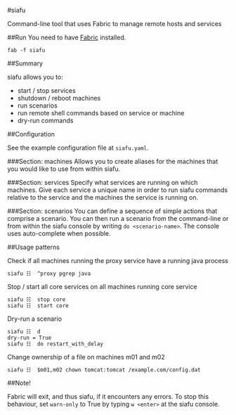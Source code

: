 #siafu

Command-line tool that uses Fabric to manage remote hosts and services

##Run
You need to have [Fabric](https://github.com/fabric/fabric) installed.

    fab -f siafu

##Summary

siafu allows you to:
- start / stop services
- shutdown / reboot machines
- run scenarios
- run remote shell commands based on service or machine
- dry-run commands

##Configuration

See the example configuration file at `siafu.yaml`. 

###Section: machines
Allows you to create aliases for the machines that you would like to use from within siafu. 

###Section: services
Specify what services are running on which machines. Give each service a unique name in order to run siafu commands relative to the service and the machines the service is running on.

###Section: scenarios
You can define a sequence of simple actions that comprise a scenario. You can then run a scenario from the command-line or from within the siafu console by writing `do <scenario-name>`. The console uses auto-complete when possible.

##Usage patterns

Check if all machines running the proxy service have a running java process

    siafu ☷  ^proxy pgrep java

Stop / start all core services on all machines running core service

    siafu ☷  stop core
    siafu ☷  start core

Dry-run a scenario

	siafu ☷  d
	dry-run = True
	siafu ☷  do restart_with_delay

Change ownership of a file on machines m01 and m02

	siafu ☷  $m01,m02 chown tomcat:tomcat /example.com/config.dat


##Note!

Fabric will exit, and thus siafu, if it encounters any errors. To stop this behaviour, set `warn-only` to True by typing `w <enter>` at the siafu console.
